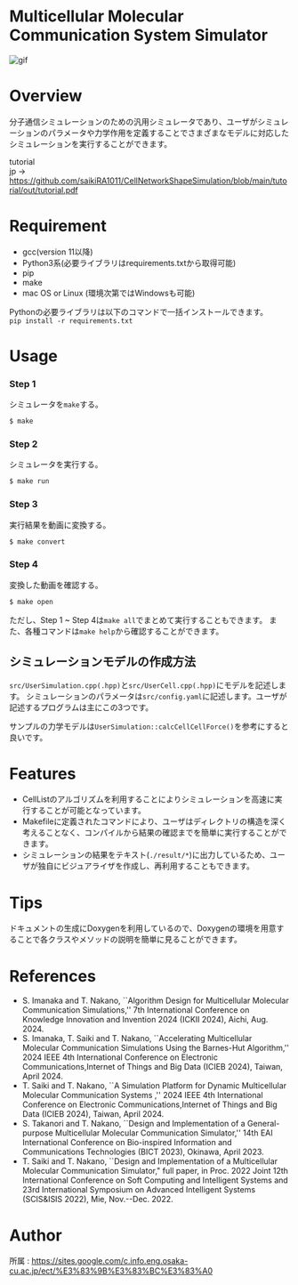 # Multicellular Molecular Communication System Simulator
![gif](https://github.com/saikiRA1011/CellNetworkShapeSimulation/blob/main/readme_img/sim.gif)

# Overview
分子通信シミュレーションのための汎用シミュレータであり、ユーザがシミュレーションのパラメータや力学作用を定義することでさまざまなモデルに対応したシミュレーションを実行することができます。

tutorial  
jp -> https://github.com/saikiRA1011/CellNetworkShapeSimulation/blob/main/tutorial/out/tutorial.pdf

# Requirement
- gcc(version 11以降)
- Python3系(必要ライブラリはrequirements.txtから取得可能)
- pip
- make
- mac OS or Linux (環境次第ではWindowsも可能)

Pythonの必要ライブラリは以下のコマンドで一括インストールできます。  
`pip install -r requirements.txt`

# Usage
### Step 1
シミュレータを`make`する。  
```sh
$ make
```

### Step 2
シミュレータを実行する。  
```sh
$ make run
```

### Step 3
実行結果を動画に変換する。  
```sh
$ make convert
```

### Step 4
変換した動画を確認する。  
```sh
$ make open
```
  
  
ただし、Step 1 ~ Step 4は`make all`でまとめて実行することもできます。
また、各種コマンドは`make help`から確認することができます。

## シミュレーションモデルの作成方法
`src/UserSimulation.cpp(.hpp)`と`src/UserCell.cpp(.hpp)`にモデルを記述します。  <!-- 現在作成可能なモデルは細胞間に働く力学モデル(calcCellCellForce)のみです。   -->
シミュレーションのパラメータは`src/config.yaml`に記述します。ユーザが記述するプログラムは主にこの3つです。  
<!-- UserSimulationの親クラスはSimulationであり、ユーザが使用できる変数(つまり、publicかprotectedの変数)はcells(シミュレーション中のすべてのCellを保存したリスト)とcellList(CellListクラスのインスタンス)です。  
あるCell cの付近のすべてのCell(のポインタ)を取得したい場合は、`cellList.aroundCellList(c)`によって取得可能です。ただし、すべてのCellを力学モデルの計算対象にしたい場合は、cellsの方を利用したほうが良いです。   -->
サンプルの力学モデルは`UserSimulation::calcCellCellForce()`を参考にすると良いです。

# Features
- CellListのアルゴリズムを利用することによりシミュレーションを高速に実行することが可能となっています。  
- Makefileに定義されたコマンドにより、ユーザはディレクトリの構造を深く考えることなく、コンパイルから結果の確認までを簡単に実行することができます。  
- シミュレーションの結果をテキスト(`./result/*`)に出力しているため、ユーザが独自にビジュアライザを作成し、再利用することもできます。

# Tips
ドキュメントの生成にDoxygenを利用しているので、Doxygenの環境を用意することで各クラスやメソッドの説明を簡単に見ることができます。

# References
- S. Imanaka and T. Nakano, ``Algorithm Design for Multicellular Molecular Communication Simulations,'' 7th International Conference on Knowledge Innovation and Invention 2024 (ICKII 2024), Aichi, Aug. 2024.
- S. Imanaka, T. Saiki and T. Nakano, ``Accelerating Multicellular Molecular Communication Simulations Using the Barnes-Hut Algorithm,'' 2024 IEEE 4th International Conference on Electronic Communications,Internet of Things and Big Data (ICIEB 2024),  Taiwan, April 2024.
- T. Saiki and T. Nakano, ``A Simulation Platform for Dynamic Multicellular Molecular Communication Systems ,'' 2024 IEEE 4th International Conference on Electronic Communications,Internet of Things and Big Data (ICIEB 2024),  Taiwan, April 2024.
- S. Takanori and T. Nakano, ``Design and Implementation of a General-purpose Multicellular Molecular Communication Simulator,'' 14th EAI International Conference on Bio-inspired Information and Communications Technologies (BICT 2023), Okinawa, April 2023.
- T. Saiki and T. Nakano, ``Design and Implementation of a Multicellular Molecular Communication Simulator," full paper, in Proc. 2022 Joint 12th International Conference on Soft Computing and Intelligent Systems and 23rd International Symposium on Advanced Intelligent Systems (SCIS&ISIS 2022), Mie, Nov.--Dec. 2022.

# Author
所属 : https://sites.google.com/c.info.eng.osaka-cu.ac.jp/ect/%E3%83%9B%E3%83%BC%E3%83%A0

